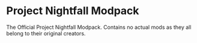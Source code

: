 # Project Nightfall Modpack
 The Official Project Nightfall Modpack. Contains no actual mods as they all belong to their original creators.
